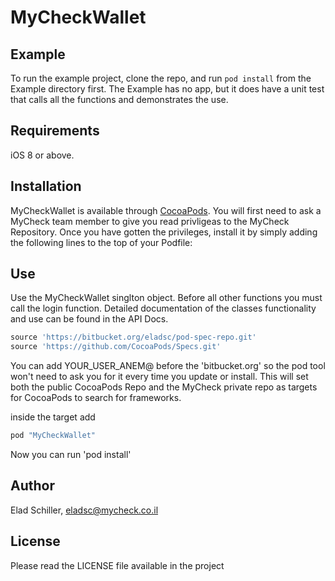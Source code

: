 # MyCheckWallet

## Example

To run the example project, clone the repo, and run `pod install` from the Example directory first. The Example has no app, but it does have a unit test that calls all the functions and demonstrates the use.

## Requirements
iOS 8 or above.

## Installation

MyCheckWallet is available through [CocoaPods](http://cocoapods.org). You will first need to ask a MyCheck team member to give you read privligeas to the MyCheck Repository. Once you have gotten the privileges, install
it by simply adding the following lines to the top of your Podfile:

## Use
Use the MyCheckWallet singlton object. Before all other functions you must call the login function. Detailed documentation of the classes functionality and use can be found in the API Docs.
```ruby
source 'https://bitbucket.org/eladsc/pod-spec-repo.git'
source 'https://github.com/CocoaPods/Specs.git'
```
You can add YOUR_USER_ANEM@ before the 'bitbucket.org' so the pod tool won't need to ask you for it every time you update or install.
This will set both the public CocoaPods Repo and the MyCheck private repo as targets for CocoaPods to search for frameworks.

inside the target add

```ruby
pod "MyCheckWallet"
```
Now you can run 'pod install'

## Author

Elad Schiller, eladsc@mycheck.co.il

## License

Please read the LICENSE file available in the project
